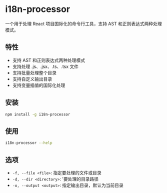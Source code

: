 # i18n-processor

一个用于处理 React 项目国际化的命令行工具，支持 AST 和正则表达式两种处理模式。

## 特性

- 支持 AST 和正则表达式两种处理模式
- 支持处理 .js、.jsx、.ts、.tsx 文件
- 支持批量处理整个目录
- 支持自定义输出目录
- 支持变量插值的国际化处理

## 安装

```bash
npm install -g i18n-processor
```
## 使用
```bash
i18n-processor --help
```
## 选项
- `-f, --file <file>`: 指定要处理的文件或目录
- `-d, --dir <directory>`: '要处理的目录路径
- `-o, --output <output>`: 指定输出目录，默认为当前目录

